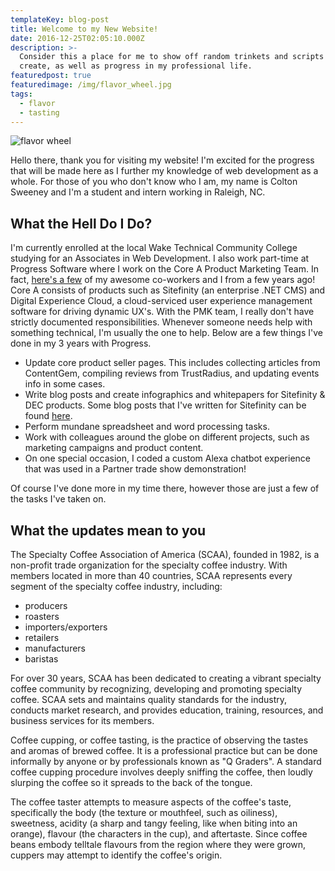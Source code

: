 ```yaml
---
templateKey: blog-post
title: Welcome to my New Website!
date: 2016-12-25T02:05:10.000Z
description: >-
  Consider this a place for me to show off random trinkets and scripts that I
  create, as well as progress in my professional life.
featuredpost: true
featuredimage: /img/flavor_wheel.jpg
tags:
  - flavor
  - tasting
---
```

![flavor wheel](/img/flavor_wheel.jpg)

Hello there, thank you for visiting my website! I'm excited for the progress that will be made here as I further my knowledge of web development as a whole. For those of you who don't know who I am, my name is Colton Sweeney and I'm a student and intern working in Raleigh, NC.

## What the Hell Do I Do?

I'm currently enrolled at the local Wake Technical Community College studying for an Associates in Web Development. I also work part-time at Progress Software where I work on the Core A Product Marketing Team. In fact, [here's a few](https://youtu.be/iKdiLrqNMTM?t=52) of my awesome co-workers and I from a few years ago! Core A consists of products such as Sitefinity (an enterprise .NET CMS) and Digital Experience Cloud, a cloud-serviced user experience management software for driving dynamic UX's. With the PMK team, I really don't have strictly documented responsibilities. Whenever someone needs help with something technical, I'm usually the one to help. Below are a few things I've done in my 3 years with Progress.

* Update core product seller pages. This includes collecting articles from ContentGem, compiling reviews from TrustRadius, and updating events info in some cases.
* Write blog posts and create infographics and whitepapers for Sitefinity & DEC products. Some blog posts that I've written for Sitefinity can be found [here](https://www.linkedin.com/in/colton-sweeney/detail/recent-activity/posts/).
* Perform mundane spreadsheet and word processing tasks.
* Work with colleagues around the globe on different projects, such as marketing campaigns and product content.
* On one special occasion, I coded a custom Alexa chatbot experience that was used in a Partner trade show demonstration! 

Of course I've done more in my time there, however those are just a few of the tasks I've taken on.

## What the updates mean to you

The Specialty Coffee Association of America (SCAA), founded in 1982, is a non-profit trade organization for the specialty coffee industry. With members located in more than 40 countries, SCAA represents every segment of the specialty coffee industry, including:

* producers
* roasters
* importers/exporters
* retailers
* manufacturers
* baristas

For over 30 years, SCAA has been dedicated to creating a vibrant specialty coffee community by recognizing, developing and promoting specialty coffee. SCAA sets and maintains quality standards for the industry, conducts market research, and provides education, training, resources, and business services for its members.

Coffee cupping, or coffee tasting, is the practice of observing the tastes and aromas of brewed coffee. It is a professional practice but can be done informally by anyone or by professionals known as "Q Graders". A standard coffee cupping procedure involves deeply sniffing the coffee, then loudly slurping the coffee so it spreads to the back of the tongue.

The coffee taster attempts to measure aspects of the coffee's taste, specifically the body (the texture or mouthfeel, such as oiliness), sweetness, acidity (a sharp and tangy feeling, like when biting into an orange), flavour (the characters in the cup), and aftertaste. Since coffee beans embody telltale flavours from the region where they were grown, cuppers may attempt to identify the coffee's origin.
